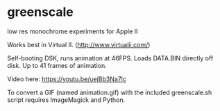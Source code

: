 # greenscale
low res monochrome experiments for Apple II

Works best in Virtual II. (http://www.virtualii.com/)

Self-booting DSK, runs animation at 46FPS. Loads DATA.BIN directly off disk. Up to 41 frames of animation.

Video here:
https://youtu.be/uejBb3Na7lc


To convert a GIF (named animation.gif) with the included greenscale.sh script requires ImageMagick and Python. 
